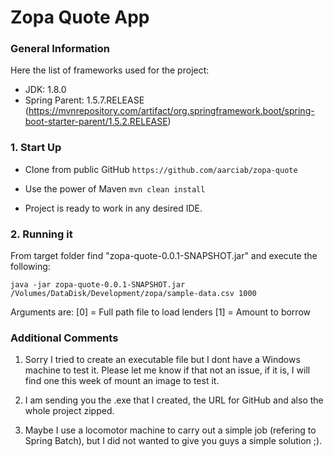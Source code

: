 # Zopa Quote App #

### General Information ###

Here the list of frameworks used for the project:

* JDK: 1.8.0
* Spring Parent: 1.5.7.RELEASE (https://mvnrepository.com/artifact/org.springframework.boot/spring-boot-starter-parent/1.5.2.RELEASE)

### 1. Start Up ###

* Clone from public GitHub
`https://github.com/aarciab/zopa-quote`

* Use the power of Maven
`mvn clean install`

* Project is ready to work in any desired IDE.


### 2. Running it ###

From target folder find "zopa-quote-0.0.1-SNAPSHOT.jar" and execute the following:

`java -jar zopa-quote-0.0.1-SNAPSHOT.jar /Volumes/DataDisk/Development/zopa/sample-data.csv 1000`

Arguments are:
 [0] = Full path file to load lenders
 [1] = Amount to borrow


### Additional Comments ###

1) Sorry I tried to create an executable file but I dont have a Windows machine to test it. Please let me know if that not an issue, if it is, I will find one this week of mount an image to test it.

2) I am sending you the .exe that I created, the URL for GitHub and also the whole project zipped.

3) Maybe I use a locomotor machine to carry out a simple job (refering to Spring Batch), but I did not wanted to give you guys a simple solution ;). 